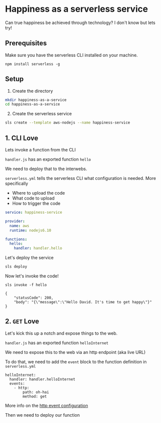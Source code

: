 # Happiness as a serverless service

Can true happiness be achieved through technology? I don't know but lets try!

## Prerequisites

Make sure you have the serverless CLI installed on your machine.

```
npm install serverless -g
```

## Setup

1. Create the directory

  ```bash
  mkdir happiness-as-a-service
  cd happiness-as-a-service
  ```

2. Create the serverless service

  ```bash
  sls create --template aws-nodejs --name happiness-service
  ```

## 1. CLI Love

Lets invoke a function from the CLI

`handler.js` has an exported function `hello`

We need to deploy that to the interwebs.

`serverless.yml` tells the serverless CLI what configuration is needed. More specifically

- Where to upload the code
- What code to upload
- How to trigger the code

```yml
service: happiness-service

provider:
  name: aws
  runtime: nodejs6.10

functions:
  hello:
    handler: handler.hello
```

Let's deploy the service

```bash
sls deploy
```

Now let's invoke the code!

```
sls invoke -f hello
```

```
{
    "statusCode": 200,
    "body": "{\"message\":\"Hello David. It's time to get happy\"}"
}
```

## 2. `GET` Love

Let's kick this up a notch and expose things to the web.

`handler.js` has an exported function `helloInternet`

We need to expose this to the web via an http endpoint (aka live URL)

To do that, we need to add the `event` block to the function definition in `serverless.yml`

```
helloInternet:
  handler: handler.helloInternet
  events:
    - http:
        path: oh-hai
        method: get
```

More info on the [http event configuration](https://serverless.com/framework/docs/providers/aws/events/apigateway/)

Then we need to deploy our function
